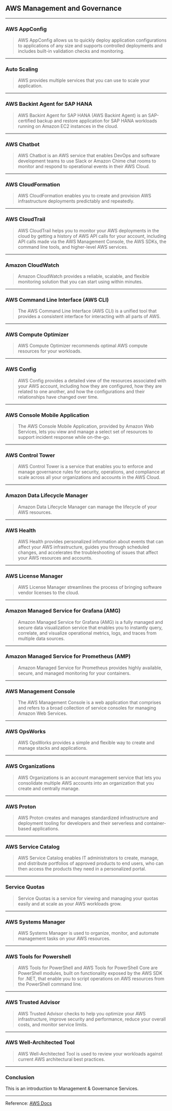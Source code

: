## AWS Management and Governance

---
### AWS AppConfig
>AWS AppConfig allows us to quickly deploy application configurations to applications of any size and supports controlled deployments and includes built-in validation checks and monitoring.


---

### Auto Scaling

>AWS provides multiple services that you can use to scale your application.

---

### AWS Backint Agent for SAP HANA

>AWS Backint Agent for SAP HANA (AWS Backint Agent) is an SAP-certified backup and restore application for SAP HANA workloads running on Amazon EC2 instances in the cloud.

---

### AWS Chatbot

>AWS Chatbot is an AWS service that enables DevOps and software development teams to use Slack or Amazon Chime chat rooms to monitor and respond to operational events in their AWS Cloud.

---

### AWS CloudFormation

>AWS CloudFormation enables you to create and provision AWS infrastructure deployments predictably and repeatedly.

---

### AWS CloudTrail

>AWS CloudTrail helps you to monitor your AWS deployments in the cloud by getting a history of AWS API calls for your account, including API calls made via the AWS Management Console, the AWS SDKs, the command line tools, and higher-level AWS services.

---

### Amazon CloudWatch

>Amazon CloudWatch provides a reliable, scalable, and flexible monitoring solution that you can start using within minutes.

---

### AWS Command Line Interface (AWS CLI)

>The AWS Command Line Interface (AWS CLI) is a unified tool that provides a consistent interface for interacting with all parts of AWS.

---

### AWS Compute Optimizer

>AWS Compute Optimizer recommends optimal AWS compute resources for your workloads.

---

### AWS Config

>AWS Config provides a detailed view of the resources associated with your AWS account, including how they are configured, how they are related to one another, and how the configurations and their relationships have changed over time.

---

### AWS Console Mobile Application

>The AWS Console Mobile Application, provided by Amazon Web Services, lets you view and manage a select set of resources to support incident response while on-the-go.

---

### AWS Control Tower

>AWS Control Tower is a service that enables you to enforce and manage governance rules for security, operations, and compliance at scale across all your organizations and accounts in the AWS Cloud.

---

### Amazon Data Lifecycle Manager

>Amazon Data Lifecycle Manager can manage the lifecycle of your AWS resources. 

---

### AWS Health

>AWS Health provides personalized information about events that can affect your AWS infrastructure, guides you through scheduled changes, and accelerates the troubleshooting of issues that affect your AWS resources and accounts.

---

### AWS License Manager

>AWS License Manager streamlines the process of bringing software vendor licenses to the cloud.

---

### Amazon Managed Service for Grafana (AMG)

>Amazon Managed Service for Grafana (AMG) is a fully managed and secure data visualization service that enables you to instantly query, correlate, and visualize operational metrics, logs, and traces from multiple data sources.

---

### Amazon Managed Service for Prometheus (AMP)

>Amazon Managed Service for Prometheus provides highly available, secure, and managed monitoring for your containers.

---

### AWS Management Console

>The AWS Management Console is a web application that comprises and refers to a broad collection of service consoles for managing Amazon Web Services.

---

### AWS OpsWorks

>AWS OpsWorks provides a simple and flexible way to create and manage stacks and applications.

---

### AWS Organizations

>AWS Organizations is an account management service that lets you consolidate multiple AWS accounts into an organization that you create and centrally manage.

---

### AWS Proton

>AWS Proton creates and manages standardized infrastructure and deployment tooling for developers and their serverless and container-based applications.

---

### AWS Service Catalog

>AWS Service Catalog enables IT administrators to create, manage, and distribute portfolios of approved products to end users, who can then access the products they need in a personalized portal.

---

### Service Quotas

>Service Quotas is a service for viewing and managing your quotas easily and at scale as your AWS workloads grow.

---

### AWS Systems Manager

>AWS Systems Manager is used to organize, monitor, and automate management tasks on your AWS resources.

---

### AWS Tools for Powershell

>AWS Tools for PowerShell and AWS Tools for PowerShell Core are PowerShell modules, built on functionality exposed by the AWS SDK for .NET, that enable you to script operations on AWS resources from the PowerShell command line. 

---

### AWS Trusted Advisor

>AWS Trusted Advisor checks to help you optimize your AWS infrastructure, improve security and performance, reduce your overall costs, and monitor service limits. 

---

### AWS Well-Architected Tool

>AWS Well-Architected Tool is used to review your workloads against current AWS architectural best practices. 

---

### Conclusion

This is an introduction to Management & Governance Services.

---

Reference: [AWS Docs](https://docs.aws.amazon.com/index.html)

